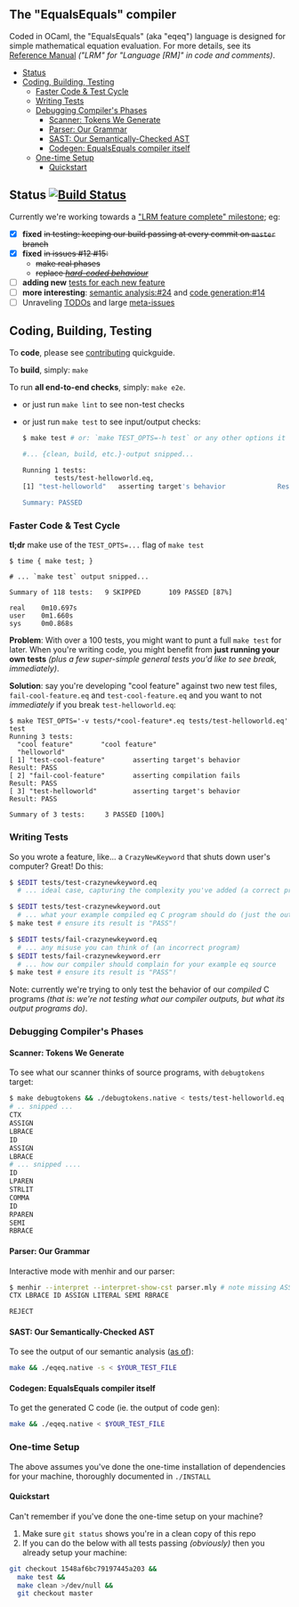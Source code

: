 The "EqualsEquals" compiler
-------------------

Coded in OCaml, the "EqualsEquals" (aka "eqeq") language is designed for simple
mathematical equation evaluation. For more details, see its [Reference Manual]
_("LRM" for "Language [RM]" in code and comments)_.

- [Status](#status-)
- [Coding, Building, Testing](#coding-building-testing)
  - [Faster Code & Test Cycle](#faster-code--test-cycle)
  - [Writing Tests](#writing-tests)
  - [Debugging Compiler's Phases](#debugging-compilers-phases)
    - [Scanner: Tokens We Generate](#scanner-tokens-we-generate)
    - [Parser: Our Grammar](#parser-our-grammar)
    - [SAST: Our Semantically-Checked AST](#sast-our-semantically-checked-ast)
    - [Codegen: EqualsEquals compiler itself](#codegen-equalsequals-compiler-itself)
  - [One-time Setup](#one-time-setup)
    - [Quickstart](#quickstart)

## Status [![Build Status][buildbadge]][travisci]

Currently we're working towards a ["LRM feature complete" milestone][milestone]; eg:

 - [x] **fixed** ~~in testing: keeping our build passing at every commit on `master` branch~~
 - [x] **fixed** ~~in issues #12 #15:~~
      - ~~make real phases~~
      - ~~replace [_hard-coded behaviour_][dummycodegen]~~
 - [ ] **adding new** [tests for each new feature](#writing-tests)
 - [ ] **more interesting**: [semantic analysis:#24][GH24] and [code generation:#14][GH14]
 - [ ] Unraveling [TODOs] and large [meta-issues]

## Coding, Building, Testing

To **code**, please see [contributing](CONTRIBUTING.md) quickguide.

To **build**, simply: `make`

To run **all end-to-end checks**, simply: `make e2e`.
- or just run `make lint` to see non-test checks
- or just run `make test` to see input/output checks:

  ```sh
  $ make test # or: `make TEST_OPTS=-h test` or any other options it takes

  #... {clean, build, etc.}-output snipped...

  Running 1 tests:
          tests/test-helloworld.eq,
  [1] "test-helloworld"   asserting target's behavior             Result: PASS

  Summary: PASSED
  ```

### Faster Code & Test Cycle

**tl;dr** make use of the `TEST_OPTS=...` flag of `make test`

```
$ time { make test; }

# ... `make test` output snipped...

Summary of 118 tests:   9 SKIPPED       109 PASSED [87%]

real    0m10.697s
user    0m1.660s
sys     0m0.868s
```

**Problem**: With over a 100 tests, you might want to punt a full `make test`
for later. When you're writing code, you might benefit from **just running your
own tests** _(plus a few super-simple general tests you'd like to see break,
immediately)_.

**Solution**: say you're developing "cool feature" against two new test files,
`fail-cool-feature.eq` and `test-cool-feature.eq` and you want to not
*immediately* if you break `test-helloworld.eq`:

```
$ make TEST_OPTS='-v tests/*cool-feature*.eq tests/test-helloworld.eq' test
Running 3 tests:
  "cool feature"       "cool feature"
  "helloworld"
[ 1] "test-cool-feature"       asserting target's behavior      Result: PASS
[ 2] "fail-cool-feature"       asserting compilation fails      Result: PASS
[ 3] "test-helloworld"         asserting target's behavior      Result: PASS

Summary of 3 tests:     3 PASSED [100%]
```

### Writing Tests
So you wrote a feature, like... a `CrazyNewKeyword` that shuts down user's
computer? Great! Do this:
```sh
$ $EDIT tests/test-crazynewkeyword.eq
  # ... ideal case, capturing the complexity you've added (a correct program)

$ $EDIT tests/test-crazynewkeyword.out
  # ... what your example compiled eq C program should do (just the output)
$ make test # ensure its result is "PASS"!

$ $EDIT tests/fail-crazynewkeyword.eq
  # ... any misuse you can think of (an incorrect program)
$ $EDIT tests/fail-crazynewkeyword.err
  # ... how our compiler should complain for your example eq source
$ make test # ensure its result is "PASS"!
```

Note: currently we're trying to only test the behavior of our *compiled* C
programs _(that is: we're not testing what our compiler outputs, but what its
output programs do)_.

### Debugging Compiler's Phases

#### Scanner: Tokens We Generate
To see what our scanner thinks of source programs, with `debugtokens` target:
```sh
$ make debugtokens && ./debugtokens.native < tests/test-helloworld.eq
# .. snipped ...
CTX
ASSIGN
LBRACE
ID
ASSIGN
LBRACE
# ... snipped ....
ID
LPAREN
STRLIT
COMMA
ID
RPAREN
SEMI
RBRACE
```

#### Parser: Our Grammar
Interactive mode with menhir and our parser:
```sh
$ menhir --interpret --interpret-show-cst parser.mly # note missing ASSIGN
CTX LBRACE ID ASSIGN LITERAL SEMI RBRACE

REJECT
```

#### SAST: Our Semantically-Checked AST
To see the output of our semantic analysis ([as of]):
```bash
make && ./eqeq.native -s < $YOUR_TEST_FILE
```
[as of]: https://github.com/rxie25/PLT2016Spring/commit/6e908c68afdec6fe183db3170f43dddd4c69d11c

#### Codegen: EqualsEquals compiler itself
To get the generated C code (ie. the output of code gen):
```bash
make && ./eqeq.native < $YOUR_TEST_FILE
```

### One-time Setup

The above assumes you've done the one-time installation of dependencies for your
machine, thoroughly documented in `./INSTALL`

#### Quickstart

Can't remember if you've done the one-time setup on your machine?

1. Make sure `git status` shows you're in a clean copy of this repo
2. If you can do the below with all tests passing _(obviously)_ then you
  already setup your machine:
```bash
git checkout 1548af6bc79197445a203 &&
  make test &&
  make clean >/dev/null &&
  git checkout master
```

[buildbadge]: https://travis-ci.org/rxie25/PLT2016Spring.png?branch=master
[travisci]: https://travis-ci.org/rxie25/PLT2016Spring
[milestone]: https://github.com/rxie25/PLT2016Spring/milestones/LRM%20Feature%20Complete
[Reference Manual]: ../notes/language-reference-manual.md
[dummycodegen]: https://github.com/rxie25/PLT2016Spring/blob/85e99570cd813398/src/codegen.ml#L14-L16
[GH24]: https://github.com/rxie25/PLT2016Spring/issues/24
[GH14]: https://github.com/rxie25/PLT2016Spring/issues/14
[meta-issues]: https://github.com/rxie25/PLT2016Spring/issues?q=is%3Aissue+is%3Aopen+label%3A%22issue+compilation%22
[TODOs]: https://github.com/rxie25/PLT2016Spring/search?utf8=%E2%9C%93&q=TODO
